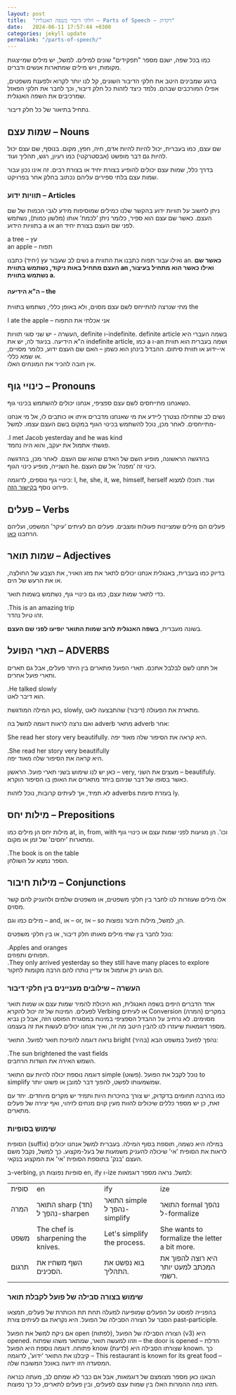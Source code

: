 ```yaml
---
layout: post
title:  "חלקי דיבור בשפה האנגלית – Parts of Speech – דקדוק"
date:   2024-06-11 17:57:44 +0300
categories: jekyll update
permalink: "/parts-of-speech/"
---
```


<p>
כמו בכל שפה, ישנם מספר "תפקידים" שונים למילים. למשל, יש מילים שמייצגות מקומות,
ויש מילים שמתארות אנשים ודברים.
<p>

<p class="">ברגע שמבינים היטב את חלקי הדיבור השונים, קל לנו יותר לקרוא ולפענח משפטים, אפילו המורכבים שבהם. נלמד כיצד לזהות כל חלק דיבור, וכך לחבר את חלקי הפאזל שמרכיבים את השפה האנגלית.</p>

<p>נתחיל בתיאור של כל חלק דיבור.</p>

<h2>שמות עצם – Nouns</h2>

<p>שם עצם, כמו בעברית, יכול להיות להיות אדם, חיה, חפץ, מקום. בנוסף, שם עצם יכול להיות גם דבר מופשט (אבסטרקטי)  כמו רעיון, רגש, תהליך ועוד.</p>

<p>בדרך כלל, שמות עצם יכולים להופיע בצורת יחיד או בצורת רבים. זה אינו נכון עבור שמות עצם בלתי ספירים עליהם נכתוב בחלק אחר בפרויקט.</p>

<h3>תוויות ידוע – Articles</h3>

<p>ניתן לחשוב על תוויות ידוע בהקשר שלנו כמילים שמוסיפות מידע לגבי הכמות של שם העצם. כאשר שם עצם הוא ספיר, כלומר ניתן &#8216;לכמת&#8217; אותו (מלשון כמות), נשתמש בתוויות הידוע a או an לפני שם העצם בצורת יחיד.</p>

<div class="card text-center">
  <div class="card-body">
    a tree – עץ<br>
    an apple – תפוח
  </div>
</div>

<p>נשים לב שעבור עץ (יחיד) כתבנו a ואילו עבור תפוח כתבנו את התווית an. <strong>כאשר שם העצם מתחיל באות ניקוד, נשתמש בתווית an ואילו כאשר הוא מתחיל בעיצור, נשתמש בתווית a.</strong></p>

<h4>ה"א הידיעה – the</h4>
<p>
 מתי שנרצה להתייחס לשם עצם מסוים, ולא באופן כללי, נשתמש בתווית the
</p>

<div class="card text-center">
  <div class="card-body">
    I ate the apple – אני אכלתי את התפוח 
  </div>
</div>

<p>
העשרה - יש שני סוגי תוויות, definite ו-indefinite.
definite article בשמה העברי היא ה"א הידיעה.
בניגוד לה, יש את indefinite article, כמו a ו-an ושמה בעברית הוא
תווית אי-ידוע או תווית סיתום. ההבדל בינהן הוא כשמן – האם שם העצם ידוע,
כלומר מסויים, או שמא כללי.<br>
אין חובה להכיר את המונחים האלו.
</p>

<h2>כינויי גוף – Pronouns</h2>

<p>כשאנחנו מתייחסים לשם עצם ספציפי, אנחנו יכולים להשתמש בכינוי גוף.</p>

<p>נשים לב שתחילה נצטרך ליידע את מי שאנחנו מדברים איתו או כותבים לו, אל מי אנחנו מתייחסים. לאחר מכן, נוכל להשתמש בכינוי הגוף במקום בשם העצם עצמו. למשל-</p>

<div class="card text-center">
  <div class="card-body">
    .I met Jacob yesterday and he was kind<br>
    פגשתי אתמול את יעקב, והוא היה נחמד.
  </div>
</div>

<p>בהדגשה הראשונה, מופיע השם של האדם שהוא שם העצם. לאחר מכן, בהדגשה השנייה, מופיע כינוי הגוף he. כינוי זה &#8216;מפנה&#8217; אל שם העצם.</p>

<p>כינויי גוף נוספים, לדוגמה: I, he, she, it, we, himself, herself ועוד. תוכלו למצוא פירוט נוסף <a href="https://www.berlitz.com/en-il/blog/english-pronouns-grammar" title="כאן">בקישור הזה</a>.</p>

<h2>פעלים – Verbs</h2>

<p>פעלים הם מילים שמציינות פעולות ומצבים. פעלים הם לעיתים &#8216;עיקר&#8217; המשפט, ועליהם הרחבנו <a href="/verbs/" title="כאן">כאן</a>.</p>

<h2>שמות תואר – Adjectives</h2>

<p>בדיוק כמו בעברית, באנגלית אנחנו יכולים לתאר את מזג האויר, את הצבע של החולצה, או את הרעש של הים.</p>

<p>כדי לתאר שמות עצם, כמו גם כינויי גוף, נשתמש בשמות תואר.</p>

<div class="card text-center">
  <div class="card-body">
    .This is an amazing trip<br>
    זהו טיול נהדר.
  </div>
</div>

<p>בשונה מעברית, <strong>בשפה האנגלית לרוב שמות התואר יופיעו לפני שם העצם</strong>.</p>

<h2>תארי הפועל – ADVERBS</h2>

<p>אל תתנו לשם לבלבל אתכם. תארי הפועל מתארים בין היתר פעלים, אבל גם תארים ותארי פועל אחרים.</p>

<div class="card text-center">
  <div class="card-body">
    .He talked slowly<br>
    הוא דיבר לאט.
  </div>
</div>

<p>כאן המילה המודגשת, slowly, מתארת את הפעולה (דיבור) שהתבצעה לאט.</p>

<p>ואם נרצה לראות דוגמה למשל בה adverb מתאר adverb אחר:</p>

<card> She read her story very beautifully. </card>
היא קראה את הסיפור שלה מאוד יפה.

<div class="card text-center">
  <div class="card-body">
    .She read her story very beautifully<br>
    היא קראה את הסיפור שלה מאוד יפה.
  </div>
</div>

<p>כאן יש לנו שימוש בשני תארי פועל. הראשון – very, מעצים את השני – beautifuly. כאשר בסופו של דבר שניהם ביחד מתארים את האופן בו הסיפור הוקרא.</p>

<p>לא תמיד, אך לעיתים קרובות, נוכל לזהות adverbs בעזרת סיומת ly.</p>

<h2>מילות יחס – Prepositions</h2>

<p>מילות יחס הן מילים כמו at, in, from, with וכו'. הן מגיעות לפני שמות עצם או כינויי גוף ומתארות 'יחסים' של זמן או מקום.</p>

<p class="text-center">.The book is on the table
<br>הספר נמצא על השולחן.</p>


<h2>מילות חיבור – Conjunctions</h2>

<p>אלו מילים שעוזרות לנו לחבר בין חלקי משפטים, או משפטים שלמים ולהעניק להם קשר מסוים.</p>

<p>מילים כמו וגם – and, או – or, אז – so הן, למשל, מילות חיבור נפוצות.</p>

<p>נוכל לחבר בין שתי מילים מאותו חלק דיבור, או בין חלקי משפטים:</p>

<p class="text-center">.Apples and oranges
<br>תפוחים ותפוזים.
<br>.They only arrived yesterday so they still have many places to explore
<br>הם הגיעו רק אתמול אז עדיין נותרו להם הרבה מקומות לחקור.</p>

<h3>העשרה – שילובים מעניינים בין חלקי דיבור</h3>

<p>אחד הדברים היפים בשפה האנגלית, הוא היכולת להמיר שמות עצם או שמות תואר לפעלים. המינוח של זה יכול להקרא Verbing או לעיתים Conversion (המרה) במקרים מסוימים. לא נרחיב על ההבדל הספציפי במינוח במסגרת הפוסט הזה, אבל כן נביא מספר דוגמאות שיעזרו לנו להבין היטב מה זה, ואיך אנחנו יכולים לעשות את זה בעצמנו.</p>

<p>נראה דוגמה להפיכת תואר לפועל. התואר bright (בהיר) נהפך לפועל במשפט הבא:</p>


<p class="text-center">.The sun brightened the vast fields
<br>השמש האירה את השדות הרחבים.</p>

<p>דוגמה נוספת יכולה להיות עם התואר simple (פשוט). נוכל לקבל את הפועל to simplify שמשמעותו לפשט, להפוך דבר למובן או פשוט יותר.</p>

<p>כמו בהרבה תחומים בדקדוק, יש צורך בהיכרות היות ותמיד יש מקרים מיוחדים. יחד עם זאת, כן יש מספר כללים שיכולים להוות מעין קוים מנחים לזיהוי, ואף יצירה של פעלים מתארים.</p>

<h3>שימוש בסופיות </h3>

<p>הסופית (suffix) במילה היא כשמה, תוספת בסוף המילה. בעברית למשל אנחנו יכולים לראות את הסופית 'אי' שיכולה להעניק משמעות של בעל-מקצוע. כך למשל, נקבל משם העצם 'בנק' בתוספת הסופית 'אי' את המקצוע בנקאי.</p>

<p>ב-verbing, סופיות נפוצות הן en, ify ו-ize למשל. נראה מספר דוגמאות:</p>

<div class="table-responsive">
<table class="table text-center">
  <tbody>
    <tr>
      <td>סופית</td>
      <td>en</td>
      <td>ify</td>
      <td>ize</td>
    </tr>
    <tr>
      <td>המרה</td>
      <td>התואר sharp (חד) נהפך ל-sharpen</td>
      <td>התואר simple נהפך ל-simplify</td>
      <td>התואר formal נהפך ל-formalize</td>
    </tr>
    <tr>
      <td>משפט</td>
      <td>The chef is sharpening the knives.</td>
      <td>Let's simplify the process.</td>
      <td>She wants to formalize the letter a bit more.</td>
    </tr>
    <tr>
      <td>תרגום</td>
      <td>השף משחיז את הסכינים.</td>
      <td>בוא נפשט את התהליך.</td>
      <td>היא רוצה להפוך את המכתב למעט יותר רשמי.</td>
    </tr>
  </tbody>
</table>
</div>

<h3>שימוש בצורה סבילה של פועל לקבלת תואר</h3>

<p>
בהפנייה לפוסט על הפעלים שמופיעה למעלה תחת תת הכותרת של פעלים, תמצאו הסבר על הצורה הסבילה של הפועל. היא נקראת גם לעיתים צורת past-participle.
</p>

<p>
אם ניקח למשל את הפועל open (לפתוח), הצורה הסבילה של הפועל (v3) היא opened. וזהו למעשה תואר, שמתאר משהו שפתוח – the door is opened – הדלת פתוחה. דוגמה נוספת היא הפועל know (לדעת) שצורתו הסבילה היא known. כך קיבלנו את התואר ‘ידוע’, לדוגמה – This restaurant is known for its great food – המסעדה הזו ידועה באוכל המשובח שלה.
</p>

<p>
הבאנו כאן מספר מצומצם של דוגמאות, אבל אם כבר לא שמתם לב, מעתה כנראה תזהו כמה ההמרות האלו בין שמות עצם לפעלים, ובין פעלים לתארים, כל כך נפוצות.
</p>